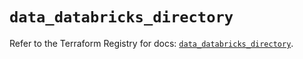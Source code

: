 # `data_databricks_directory`

Refer to the Terraform Registry for docs: [`data_databricks_directory`](https://registry.terraform.io/providers/databricks/databricks/1.74.0/docs/data-sources/directory).
